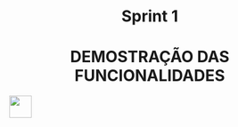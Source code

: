   <h1 align="center">  Sprint 1 </h1>


   <h1 align = "center"> DEMOSTRAÇÃO DAS FUNCIONALIDADES </h1>

   <p align "center">
   <img src="https://i.imgur.com/Sq6goG9.gif" width="40" height="40" />

   


